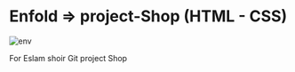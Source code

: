 # Enfold => project-Shop (HTML - CSS)
![env](https://github.com/Eslamshier/project-Shop/assets/122159528/edd68a5b-fadd-4cac-bc6d-66d7905aa365)

For Eslam shoir Git project Shop
